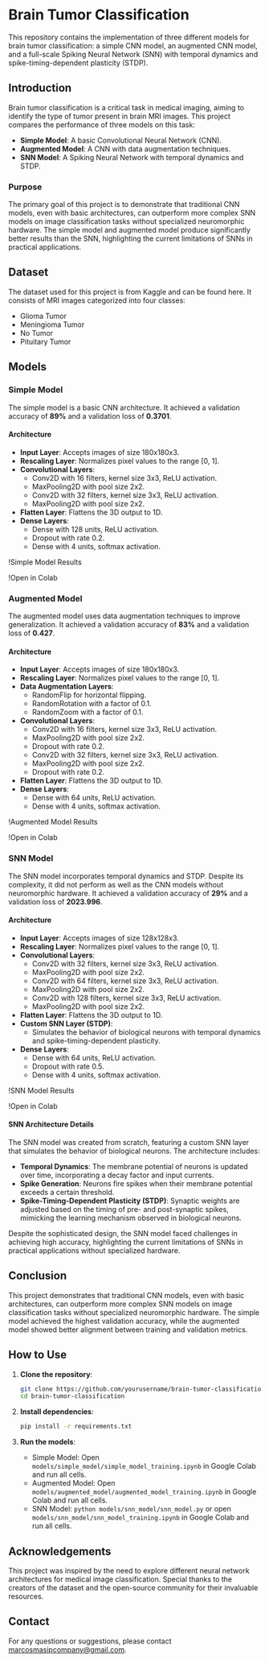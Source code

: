 # Brain Tumor Classification

This repository contains the implementation of three different models for brain tumor classification: a simple CNN model, an augmented CNN model, and a full-scale Spiking Neural Network (SNN) with temporal dynamics and spike-timing-dependent plasticity (STDP).

## Introduction

Brain tumor classification is a critical task in medical imaging, aiming to identify the type of tumor present in brain MRI images. This project compares the performance of three models on this task:
- **Simple Model**: A basic Convolutional Neural Network (CNN).
- **Augmented Model**: A CNN with data augmentation techniques.
- **SNN Model**: A Spiking Neural Network with temporal dynamics and STDP.

### Purpose

The primary goal of this project is to demonstrate that traditional CNN models, even with basic architectures, can outperform more complex SNN models on image classification tasks without specialized neuromorphic hardware. The simple model and augmented model produce significantly better results than the SNN, highlighting the current limitations of SNNs in practical applications.

## Dataset

The dataset used for this project is from Kaggle and can be found here. It consists of MRI images categorized into four classes:
- Glioma Tumor
- Meningioma Tumor
- No Tumor
- Pituitary Tumor

## Models

### Simple Model

The simple model is a basic CNN architecture. It achieved a validation accuracy of **89%** and a validation loss of **0.3701**.

#### Architecture

- **Input Layer**: Accepts images of size 180x180x3.
- **Rescaling Layer**: Normalizes pixel values to the range [0, 1].
- **Convolutional Layers**: 
  - Conv2D with 16 filters, kernel size 3x3, ReLU activation.
  - MaxPooling2D with pool size 2x2.
  - Conv2D with 32 filters, kernel size 3x3, ReLU activation.
  - MaxPooling2D with pool size 2x2.
- **Flatten Layer**: Flattens the 3D output to 1D.
- **Dense Layers**: 
  - Dense with 128 units, ReLU activation.
  - Dropout with rate 0.2.
  - Dense with 4 units, softmax activation.

!Simple Model Results

!Open in Colab

### Augmented Model

The augmented model uses data augmentation techniques to improve generalization. It achieved a validation accuracy of **83%** and a validation loss of **0.427**.

#### Architecture

- **Input Layer**: Accepts images of size 180x180x3.
- **Rescaling Layer**: Normalizes pixel values to the range [0, 1].
- **Data Augmentation Layers**: 
  - RandomFlip for horizontal flipping.
  - RandomRotation with a factor of 0.1.
  - RandomZoom with a factor of 0.1.
- **Convolutional Layers**: 
  - Conv2D with 16 filters, kernel size 3x3, ReLU activation.
  - MaxPooling2D with pool size 2x2.
  - Dropout with rate 0.2.
  - Conv2D with 32 filters, kernel size 3x3, ReLU activation.
  - MaxPooling2D with pool size 2x2.
  - Dropout with rate 0.2.
- **Flatten Layer**: Flattens the 3D output to 1D.
- **Dense Layers**: 
  - Dense with 64 units, ReLU activation.
  - Dense with 4 units, softmax activation.

!Augmented Model Results

!Open in Colab

### SNN Model

The SNN model incorporates temporal dynamics and STDP. Despite its complexity, it did not perform as well as the CNN models without neuromorphic hardware. It achieved a validation accuracy of **29%** and a validation loss of **2023.996**.

#### Architecture

- **Input Layer**: Accepts images of size 128x128x3.
- **Rescaling Layer**: Normalizes pixel values to the range [0, 1].
- **Convolutional Layers**: 
  - Conv2D with 32 filters, kernel size 3x3, ReLU activation.
  - MaxPooling2D with pool size 2x2.
  - Conv2D with 64 filters, kernel size 3x3, ReLU activation.
  - MaxPooling2D with pool size 2x2.
  - Conv2D with 128 filters, kernel size 3x3, ReLU activation.
  - MaxPooling2D with pool size 2x2.
- **Flatten Layer**: Flattens the 3D output to 1D.
- **Custom SNN Layer (STDP)**: 
  - Simulates the behavior of biological neurons with temporal dynamics and spike-timing-dependent plasticity.
- **Dense Layers**: 
  - Dense with 64 units, ReLU activation.
  - Dropout with rate 0.5.
  - Dense with 4 units, softmax activation.

!SNN Model Results

!Open in Colab

#### SNN Architecture Details

The SNN model was created from scratch, featuring a custom SNN layer that simulates the behavior of biological neurons. The architecture includes:
- **Temporal Dynamics**: The membrane potential of neurons is updated over time, incorporating a decay factor and input currents.
- **Spike Generation**: Neurons fire spikes when their membrane potential exceeds a certain threshold.
- **Spike-Timing-Dependent Plasticity (STDP)**: Synaptic weights are adjusted based on the timing of pre- and post-synaptic spikes, mimicking the learning mechanism observed in biological neurons.

Despite the sophisticated design, the SNN model faced challenges in achieving high accuracy, highlighting the current limitations of SNNs in practical applications without specialized hardware.

## Conclusion

This project demonstrates that traditional CNN models, even with basic architectures, can outperform more complex SNN models on image classification tasks without specialized neuromorphic hardware. The simple model achieved the highest validation accuracy, while the augmented model showed better alignment between training and validation metrics.

## How to Use

1. **Clone the repository**:
    ```bash
    git clone https://github.com/yourusername/brain-tumor-classification.git
    cd brain-tumor-classification
    ```

2. **Install dependencies**:
    ```bash
    pip install -r requirements.txt
    ```

3. **Run the models**:
    - Simple Model: Open `models/simple_model/simple_model_training.ipynb` in Google Colab and run all cells.
    - Augmented Model: Open `models/augmented_model/augmented_model_training.ipynb` in Google Colab and run all cells.
    - SNN Model: `python models/snn_model/snn_model.py` or open `models/snn_model/snn_model_training.ipynb` in Google Colab and run all cells.

## Acknowledgements

This project was inspired by the need to explore different neural network architectures for medical image classification. Special thanks to the creators of the dataset and the open-source community for their invaluable resources.

## Contact

For any questions or suggestions, please contact marcosmasipcompany@gmail.com.

